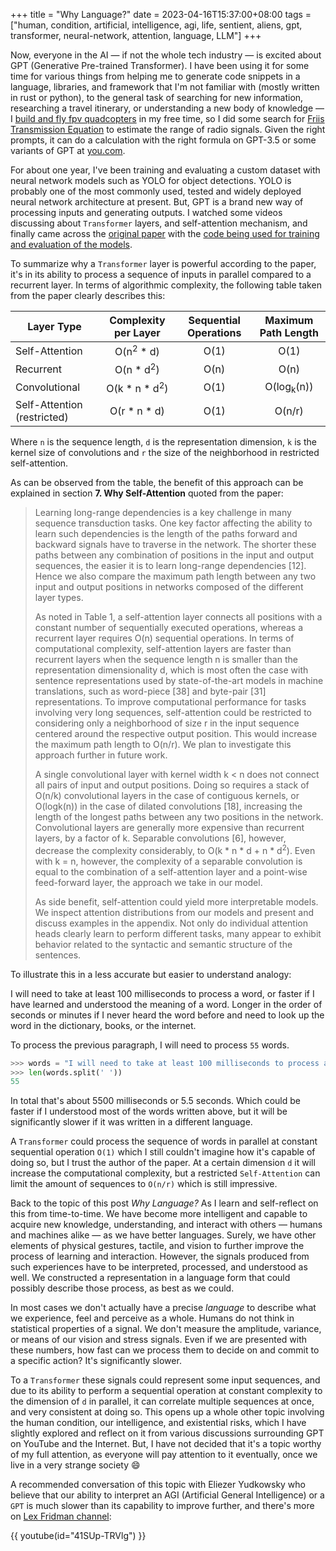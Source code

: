 +++
title = "Why Language?"
date = 2023-04-16T15:37:00+08:00
tags = ["human, condition, artificial, intelligence, agi, life, sentient, aliens, gpt, transformer, neural-network, attention, language, LLM"]
+++

Now, everyone in the AI — if not the whole tech industry — is excited about GPT (Generative Pre-trained Transformer). I have been using it for some time for various things from helping me to generate code snippets in a language, libraries, and framework that I'm not familiar with (mostly written in rust or python), to the general task of searching for new information, researching a travel itinerary, or understanding a new body of knowledge — I [build and fly fpv quadcopters](@/2021-05-31-It-has-been-a-long-time.md) in my free time, so I did some search for [Friis Transmission Equation](https://www.antenna-theory.com/basics/friis.php) to estimate the range of radio signals. Given the right prompts, it can do a calculation with the right formula on GPT-3.5 or some variants of GPT at [you.com](https://you.com).

For about one year, I've been training and evaluating a custom dataset with neural network models such as YOLO for object detections. YOLO is probably one of the most commonly used, tested and widely deployed neural network architecture at present. But, GPT is a brand new way of processing inputs and generating outputs. I watched some videos discussing about `Transformer` layers, and self-attention mechanism, and finally came across the [original paper](https://arxiv.org/abs/1706.03762) with the [code being used for training and evaluation of the models](https://github.com/tensorflow/tensor2tensor).

To summarize why a `Transformer` layer is powerful according to the paper, it's in its ability to process a sequence of inputs in parallel compared to a recurrent layer. In terms of algorithmic complexity, the following table taken from the paper clearly describes this:

| Layer Type | Complexity per Layer | Sequential Operations | Maximum Path Length |
|-----------------------------|:---------------:|:----:|:----------:|
| Self-Attention              |  O(n<sup>2</sup> * d)     | O(1) | O(1)                  |
| Recurrent                   |  O(n * d<sup>2</sup>)     | O(n) | O(n)                  |
| Convolutional               |  O(k * n * d<sup>2</sup>) | O(1) | O(log<sub>k</sub>(n)) |
| Self-Attention (restricted) |  O(r * n * d)             | O(1) | O(n/r)                |

Where `n` is the sequence length, `d` is the representation dimension, `k` is the kernel size of convolutions and `r` the size of the neighborhood in restricted self-attention.

As can be observed from the table, the benefit of this approach can be explained in section **7. Why Self-Attention** quoted from the paper:

> Learning long-range dependencies is a key challenge in many sequence transduction tasks. One key factor affecting the ability to learn such dependencies is the length of the paths forward and backward signals have to traverse in the network. The shorter these paths between any combination of positions in the input and output sequences, the easier it is to learn long-range dependencies [12]. Hence we also compare the maximum path length between any two input and output positions in networks composed of the different layer types. 
> 
> As noted in Table 1, a self-attention layer connects all positions with a constant number of sequentially executed operations, whereas a recurrent layer requires O(n) sequential operations. In terms of computational complexity, self-attention layers are faster than recurrent layers when the sequence length n is smaller than the representation dimensionality d, which is most often the case with sentence representations used by state-of-the-art models in machine translations, such as word-piece [38] and byte-pair [31] representations. To improve computational performance for tasks involving very long sequences, self-attention could be restricted to considering only a neighborhood of size r in the input sequence centered around the respective output position. This would increase the maximum path length to O(n/r). We plan to investigate this approach further in future work.
> 
> A single convolutional layer with kernel width k < n does not connect all pairs of input and output positions. Doing so requires a stack of O(n/k) convolutional layers in the case of contiguous kernels, or O(logk(n)) in the case of dilated convolutions [18], increasing the length of the longest paths between any two positions in the network. Convolutional layers are generally more expensive than recurrent layers, by a factor of k. Separable convolutions [6], however, decrease the complexity considerably, to O(k * n * d + n * d<sup>2</sup>). Even with k = n, however, the complexity of a separable convolution is equal to the combination of a self-attention layer and a point-wise feed-forward layer, the approach we take in our model.
> 
> As side benefit, self-attention could yield more interpretable models. We inspect attention distributions from our models and present and discuss examples in the appendix. Not only do individual attention heads clearly learn to perform different tasks, many appear to exhibit behavior related to the syntactic and semantic structure of the sentences.

To illustrate this in a less accurate but easier to understand analogy: 

I will need to take at least 100 milliseconds to process a word, or faster if I have learned and understood the meaning of a word. Longer in the order of seconds or minutes if I never heard the word before and need to look up the word in the dictionary, books, or the internet. 

To process the previous paragraph, I will need to process `55` words. 

```python
>>> words = "I will need to take at least 100 milliseconds to process a word, or faster if I have learned and understood the meaning of a word. Longer in the order of seconds or minutes if I never heard the word before and need to look up the word in the dictionary, books, or the internet."
>>> len(words.split(' '))
55
```
In total that's about 5500 milliseconds or 5.5 seconds. Which could be faster if I understood most of the words written above, but it will be significantly slower if it was written in a different language. 

A `Transformer` could process the sequence of words in parallel at constant sequential operation `O(1)` which I still couldn't imagine how it's capable of doing so, but I trust the author of the paper. At a certain dimension `d` it will increase the computational complexity, but a restricted `Self-Attention` can limit the amount of sequences to `O(n/r)` which is still impressive.

Back to the topic of this post *Why Language?* As I learn and self-reflect on this from time-to-time. We have become more intelligent and capable to acquire new knowledge, understanding, and interact with others — humans and machines alike — as we have better languages. Surely, we have other elements of physical gestures, tactile, and vision to further improve the process of learning and interaction. However, the signals produced from such experiences have to be interpreted, processed, and understood as well. We constructed a representation in a language form that could possibly describe those process, as best as we could.

In most cases we don't actually have a precise *language* to describe what we experience, feel and perceive as a whole. Humans do not think in statistical properties of a signal. We don't measure the amplitude, variance, or means of our vision and stress signals. Even if we are presented with these numbers, how fast can we process them to decide on and commit to a specific action? It's significantly slower.

To a `Transformer` these signals could represent some input sequences, and due to its ability to perform a sequential operation at constant complexity to the dimension of `d` in parallel, it can correlate multiple sequences at once, and very consistent at doing so. This opens up a whole other topic involving the human condition, our intelligence, and existential risks, which I have slightly explored and reflect on it from various discussions surrounding GPT on YouTube and the Internet. But, I have not decided that it's a topic worthy of my full attention, as everyone will pay attention to it eventually, once we live in a very strange society :smile:

A recommended conversation of this topic with Eliezer Yudkowsky who believe that our ability to interpret an AGI (Artificial General Intelligence) or a `GPT` is much slower than its capability to improve further, and there's more on [Lex Fridman channel](https://www.youtube.com/@lexfridman):

{{ youtube(id="41SUp-TRVlg") }}

